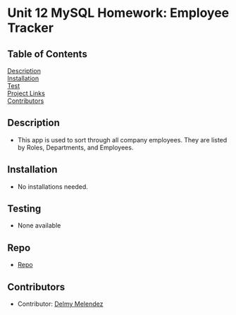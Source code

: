 # Unit 12 MySQL Homework: Employee Tracker

## Table of Contents
[Description](#description)  
[Installation](#Installation)  
[Test](#Testing)  
[Project Links](#Repo)  
[Contributors](#Contributors)  

## Description
* This app is used to sort through all company employees. They are listed by Roles, Departments, and Employees.

## Installation
* No installations needed.

## Testing
* None available

## Repo
* [Repo](https://github.com/delmymm/Del.Mel-Homework-12)

## Contributors
* Contributor: [Delmy Melendez](https://github.com/delmymm)